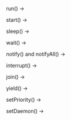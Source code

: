 
run() ->

start() -> 

sleep() ->

wait() ->

notify() and notifyAll() ->

interrupt() ->

join() ->

yield() ->

setPriority() ->

setDaemon() ->





